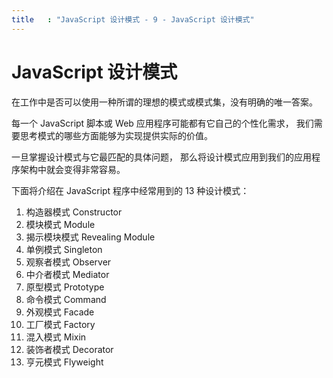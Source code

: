 ```yaml
---
title   : "JavaScript 设计模式 - 9 - JavaScript 设计模式"
---
```


JavaScript 设计模式
==================

在工作中是否可以使用一种所谓的理想的模式或模式集，没有明确的唯一答案。

每一个 JavaScript 脚本或 Web 应用程序可能都有它自己的个性化需求，
我们需要思考模式的哪些方面能够为实现提供实际的价值。

一旦掌握设计模式与它最匹配的具体问题，
那么将设计模式应用到我们的应用程序架构中就会变得非常容易。

下面将介绍在 JavaScript 程序中经常用到的 13 种设计模式：

1. 构造器模式 Constructor
2. 模块模式 Module
3. 揭示模块模式 Revealing Module
4. 单例模式 Singleton
5. 观察者模式 Observer
6. 中介者模式 Mediator
7. 原型模式 Prototype
8. 命令模式 Command
9. 外观模式 Facade
10. 工厂模式 Factory
11. 混入模式 Mixin
12. 装饰者模式 Decorator
13. 亨元模式 Flyweight
